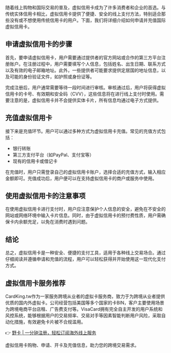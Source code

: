 随着线上购物和国际交易的普及，虚拟信用卡成为了许多消费者和企业的首选。与传统实体信用卡相比，虚拟信用卡提供了便捷、安全的线上支付方法，特别适合那些没有或不想使用传统信用卡的用户。下面，我们将详细介绍如何申请并充值国际虚拟信用卡。

## 申请虚拟信用卡的步骤

首先，要申请虚拟信用卡，用户需要通过提供者的官方网站或合作的第三方平台注册账户。在注册过程中，用户需要填写个人信息，包括姓名、出生日期、联系方式以及有效的电子邮箱地址。此外，一些提供者可能要求提供定居国的地址信息，以及可能的身份验证文件，如护照或身份证等。

完成注册后，用户通常需要等待一段时间进行审核。审核通过后，用户将获得虚拟信用卡的卡号、有效期和安全码（CVV），这些信息将在进行线上支付时使用。需要注意的是，虚拟信用卡并不会提供实体卡片，所有信息均通过电子方式提供。

## 充值虚拟信用卡

接下来是充值环节。用户可以通过多种方式为虚拟信用卡充值。常见的充值方式包括：

- 银行转账
- 第三方支付平台（如PayPal、支付宝等）
- 现有的信用卡或借记卡

在充值时，用户只需登录自己的虚拟信用卡账户，选择合适的充值方式，输入相应金额即可。充值成功后，用户便可以在支持虚拟信用卡的商户或服务中使用。

## 使用虚拟信用卡的注意事项

在使用虚拟信用卡进行支付时，用户应注意保护个人信息的安全，避免在不安全的网站或网络环境中输入卡片信息。同时，由于虚拟信用卡的预付费性质，用户需确保卡内余额充足，以免在消费时遇到问题。

## 结论

总之，虚拟信用卡是一种安全、便捷的支付工具，适用于各种线上交易场合。通过仔细阅读并遵循申请和充值的流程，用户可以轻松获得并开始使用这一现代化支付方式。

## 虚拟信用卡服务推荐

CardKing.tw作为一家服务跨境从业者的虚拟卡服务商，致力于为跨境从业者提供优质的国内外虚拟卡。公司经营包括美国等多个国家的卡BIN，客户主要使用场景为跨境电商平台店租、广告费支付等。VisaCard拥有完全自主开发的用户系统和风控系统，能够根据用户的交易频率、交易对手等因素智能判断用户风险，采取自动化措施，有效避免卡片被不合规滥用。

👉 [野卡 | 一分钟注册，轻松订阅海外线上服务](https://bit.ly/bewildcard)

虚拟信用卡购物、申请、开卡及充值信息，助力您的跨境交易需求。